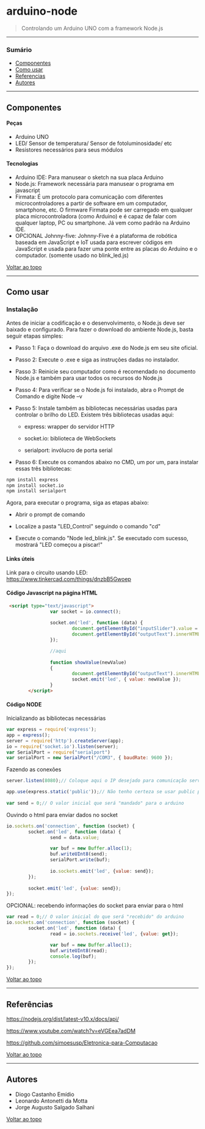 # arduino-node
> Controlando um Arduino UNO com a framework Node.js

---

### Sumário

- [Componentes](#componentes)
- [Como usar](#como-usar)
- [Referencias](#referencias)
- [Autores](#autores)

---

## Componentes

#### Peças

- Arduino UNO
- LED/ Sensor de temperatura/ Sensor de fotoluminosidade/ etc
- Resistores necessários para seus módulos

#### Tecnologias

- Arduino IDE: Para manusear o sketch na sua placa Arduino
- Node.js: Framework necessária para manusear o programa em javascript
- Firmata: É um protocolo para comunicação com diferentes microcontroladores a partir de software em um computador, smartphone, etc. O firmware Firmata pode ser carregado em qualquer placa microcontroladora (como Arduino) e é capaz de falar com qualquer laptop, PC ou smartphone. Já vem como padrão na Arduino IDE.
- OPCIONAL Johnny-five: Johnny-Five é a plataforma de robótica baseada em JavaScript e IoT usada para escrever códigos em JavaScript e usada para fazer uma ponte entre as placas do Arduino e o computador. (somente usado no blink_led.js)

[Voltar ao topo](#arduino-node)

---

## Como usar

### Instalação

Antes de iniciar a codificação e o desenvolvimento, o Node.js deve ser baixado e configurado. Para fazer o download do ambiente Node.js, basta seguir etapas simples:

- Passo 1: Faça o download do arquivo .exe do Node.js em seu site oficial.

- Passo 2: Execute o .exe e siga as instruções dadas no instalador.

- Passo 3: Reinicie seu computador como é recomendado no documento Node.js e também para usar todos os recursos do Node.js

- Passo 4: Para verificar se o Node.js foi instalado, abra o Prompt de Comando e digite Node –v

- Passo 5: Instale também as bibliotecas necessárias usadas para controlar o brilho do LED. Existem três bibliotecas usadas aqui:

    - express: wrapper do servidor HTTP
    
    - socket.io: biblioteca de WebSockets
    
    - serialport: invólucro de porta serial
 
- Passo 6: Execute os comandos abaixo no CMD, um por um, para instalar essas três bibliotecas:

```html
npm install express
npm install socket.io
npm install serialport
```

Agora, para executar o programa, siga as etapas abaixo:

- Abrir o prompt de comando

- Localize a pasta "LED_Control" seguindo o comando "cd"

- Execute o comando "Node led_blink.js". Se executado com sucesso, mostrará "LED começou a piscar!"

#### Links úteis

Link para o circuito usando LED: https://www.tinkercad.com/things/dnzbB5Gwoep 

#### Código Javascript na página HTML

```html
 <script type="text/javascript">
                var socket = io.connect();
               
                socket.on('led', function (data) {
                        document.getElementById("inputSlider").value = data.value;
                        document.getElementById("outputText").innerHTML = data.value;
                });

                //aqui
               
                function showValue(newValue)
                {
                        document.getElementById("outputText").innerHTML=newValue;
                        socket.emit('led', { value: newValue });
                }
        </script>
```

#### Código NODE

Inicializando as bibliotecas necessárias

```javascript
var express = require('express');
app = express();
server = require('http').createServer(app);
io = require('socket.io').listen(server);
var SerialPort = require("serialport")
var serialPort = new SerialPort("/COM3", { baudRate: 9600 });
```

Fazendo as conexões

```javascript
server.listen(8080);// Coloque aqui o IP desejado para comunicação servidor/arduino/usuario

app.use(express.static('public'));// Não tenho certeza se usar public pode causar um risco de segurança, a biblioteca express não tinha documentação boa sobre isso       
 
var send = 0;// O valor inicial que será "mandado" para o arduino
```

Ouvindo o html para enviar dados no socket

```javascript
io.sockets.on('connection', function (socket) {
        socket.on('led', function (data) {
                send = data.value;

                var buf = new Buffer.alloc(1);
                buf.writeUInt8(send);
                serialPort.write(buf);
               
                io.sockets.emit('led', {value: send});   
        });
       
        socket.emit('led', {value: send});
});
```

OPCIONAL: recebendo informações do socket para enviar para o html

```javascript
var read = 0;// O valor inicial do que será "recebido" do arduino
io.sockets.on('connection', function (socket) {
        socket.on('led', function (data) {
                read = io.sockets.receive('led', {value: get});

                var buf = new Buffer.alloc(1);
                buf.writeUInt8(read);
                console.log(buf);  
        });
});
```

[Voltar ao topo](#arduino-node)

---

## Referências

https://nodejs.org/dist/latest-v10.x/docs/api/

https://www.youtube.com/watch?v=eVGEea7adDM

https://github.com/simoesusp/Eletronica-para-Computacao

[Voltar ao topo](#arduino-node)

---

## Autores

- Diogo Castanho Emídio
- Leonardo Antonetti da Motta
- Jorge Augusto Salgado Salhani

[Voltar ao topo](#arduino-node)
